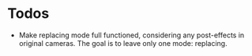 # Todos

* Make replacing mode full functioned, considering any post-effects in original cameras.
The goal is to leave only one mode: replacing.
